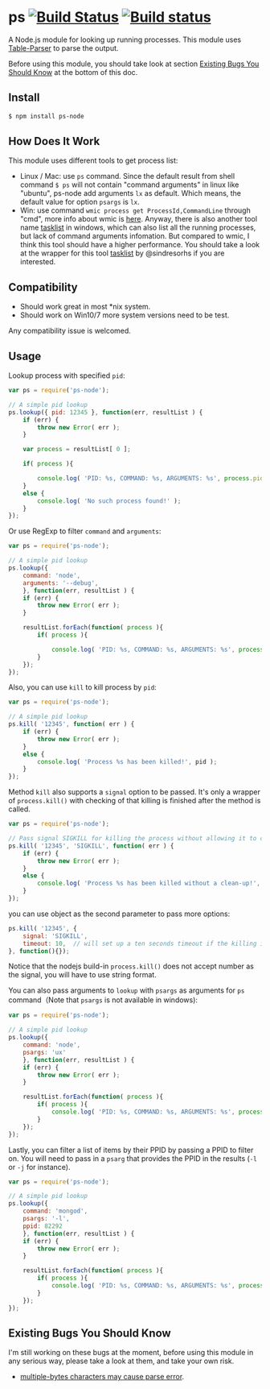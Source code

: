 # ps [![Build Status](https://travis-ci.org/neekey/ps.svg?branch=master)](https://travis-ci.org/neekey/ps) [![Build status](https://ci.appveyor.com/api/projects/status/fhom8ot12b6jxeyt?svg=true)](https://ci.appveyor.com/project/neekey/ps)

A Node.js module for looking up running processes. This module uses [Table-Parser](https://github.com/neekey/table-parser) to parse the output.

Before using this module, you should take look at section [Existing Bugs You Should Know](https://github.com/neekey/ps#user-content-existing-bugs-you-should-know) at the bottom of this doc.

## Install

```bash
$ npm install ps-node
```

## How Does It Work

This module uses different tools to get process list:

- Linux / Mac: use `ps` command. Since the default result from shell command `$ ps` will not contain "command arguments" in linux like "ubuntu", ps-node add arguments `lx` as default. Which means, the default value for option `psargs` is `lx`.
- Win: use command `wmic process get ProcessId,CommandLine` through "cmd", more info about wmic is [here](https://social.technet.microsoft.com/Forums/windowsserver/en-US/ab6c7e6e-4ad4-4237-bab3-0349cd76c094/wmic-command-line-utilities?forum=winservercore). Anyway, there is also another tool name [tasklist](https://technet.microsoft.com/en-us/library/bb491010.aspx) in windows, which can also list all the running processes, but lack of command arguments infomation. But compared to wmic, I think this tool should have a higher performance. You should take a look at the wrapper for this tool [tasklist](https://github.com/sindresorhus/tasklist) by @sindresorhs if you are interested.

## Compatibility

- Should work great in most *nix system.
- Should work on Win10/7 more system versions need to be test.  

Any compatibility issue is welcomed.

## Usage

Lookup process with specified `pid`:

```javascript
var ps = require('ps-node');

// A simple pid lookup
ps.lookup({ pid: 12345 }, function(err, resultList ) {
    if (err) {
        throw new Error( err );
    }

    var process = resultList[ 0 ];

    if( process ){

        console.log( 'PID: %s, COMMAND: %s, ARGUMENTS: %s', process.pid, process.command, process.arguments );
    }
    else {
        console.log( 'No such process found!' );
    }
});

```

Or use RegExp to filter `command` and `arguments`:

```javascript
var ps = require('ps-node');

// A simple pid lookup
ps.lookup({
    command: 'node',
    arguments: '--debug',
    }, function(err, resultList ) {
    if (err) {
        throw new Error( err );
    }

    resultList.forEach(function( process ){
        if( process ){

            console.log( 'PID: %s, COMMAND: %s, ARGUMENTS: %s', process.pid, process.command, process.arguments );
        }
    });
});

```

Also, you can use `kill` to kill process by `pid`:

```javascript
var ps = require('ps-node');

// A simple pid lookup
ps.kill( '12345', function( err ) {
    if (err) {
        throw new Error( err );
    }
    else {
        console.log( 'Process %s has been killed!', pid );
    }
});
```

Method `kill` also supports a `signal` option to be passed. It's only a wrapper of `process.kill()` with checking of that killing is finished after the method is called.

```javascript
var ps = require('ps-node');

// Pass signal SIGKILL for killing the process without allowing it to clean up
ps.kill( '12345', 'SIGKILL', function( err ) {
    if (err) {
        throw new Error( err );
    }
    else {
        console.log( 'Process %s has been killed without a clean-up!', pid );
    }
});
```

you can use object as the second parameter to pass more options:

```js
ps.kill( '12345', { 
    signal: 'SIGKILL',
    timeout: 10,  // will set up a ten seconds timeout if the killing is not successful
}, function(){});

```

Notice that the nodejs build-in `process.kill()` does not accept number as the signal, you will have to use string format.


You can also pass arguments to `lookup` with `psargs` as arguments for `ps` command（Note that `psargs` is not available in windows):

```javascript
var ps = require('ps-node');

// A simple pid lookup
ps.lookup({
    command: 'node',
    psargs: 'ux'
    }, function(err, resultList ) {
    if (err) {
        throw new Error( err );
    }

    resultList.forEach(function( process ){
        if( process ){
            console.log( 'PID: %s, COMMAND: %s, ARGUMENTS: %s', process.pid, process.command, process.arguments );
        }
    });
});

```

Lastly, you can filter a list of items by their PPID by passing a PPID to filter on. You will need to pass in a `psarg` that provides the PPID in the results (`-l` or `-j` for instance).

```javascript
var ps = require('ps-node');

// A simple pid lookup
ps.lookup({
    command: 'mongod',
    psargs: '-l',
    ppid: 82292
    }, function(err, resultList ) {
    if (err) {
        throw new Error( err );
    }

    resultList.forEach(function( process ){
        if( process ){
            console.log( 'PID: %s, COMMAND: %s, ARGUMENTS: %s', process.pid, process.command, process.arguments );
        }
    });
});

```

## Existing Bugs You Should Know

I'm still working on these bugs at the moment, before using this module in any serious way, please take a look at them, and take your own risk.

- [multiple-bytes characters may cause parse error](https://github.com/neekey/table-parser/issues/4).
